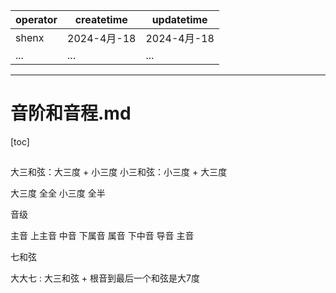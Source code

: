 | operator | createtime | updatetime |
| ---- | ---- | ---- |
| shenx | 2024-4月-18 | 2024-4月-18  |
| ... | ... | ... |
---
# 音阶和音程.md

[toc]

## 

大三和弦：大三度 + 小三度
小三和弦：小三度 + 大三度

大三度 全全
小三度 全半

音级

主音 上主音 中音 下属音 属音 下中音 导音 主音

七和弦

大大七 : 大三和弦 + 根音到最后一个和弦是大7度